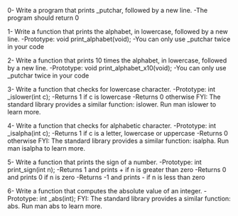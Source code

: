 0- Write a program that prints _putchar, followed by a new line.
	-The program should return 0

1- Write a function that prints the alphabet, in lowercase, followed by a new line.
	-Prototype: void print_alphabet(void);
	-You can only use _putchar twice in your code

2- Write a function that prints 10 times the alphabet, in lowercase, followed by a new line.
	-Prototype: void print_alphabet_x10(void);
	-You can only use _putchar twice in your code

3- Write a function that checks for lowercase character.
	-Prototype: int _islower(int c);
	-Returns 1 if c is lowercase
	-Returns 0 otherwise
FYI: The standard library provides a similar function: islower. Run man islower to learn more.

4- Write a function that checks for alphabetic character.
	-Prototype: int _isalpha(int c);
	-Returns 1 if c is a letter, lowercase or uppercase
	-Returns 0 otherwise
FYI: The standard library provides a similar function: isalpha. Run man isalpha to learn more.

5- Write a function that prints the sign of a number.
	-Prototype: int print_sign(int n);
	-Returns 1 and prints + if n is greater than zero
	-Returns 0 and prints 0 if n is zero
	-Returns -1 and prints - if n is less than zero

6- Write a function that computes the absolute value of an integer.
	-Prototype: int _abs(int);
FYI: The standard library provides a similar function: abs. Run man abs to learn more.
